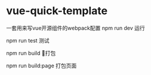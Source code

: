# vue-quick-template
一套用来写vue开源组件的webpack配置
npm run dev 运行

npm run test 测试

npm run build  打包

npm run build:page 打包页面